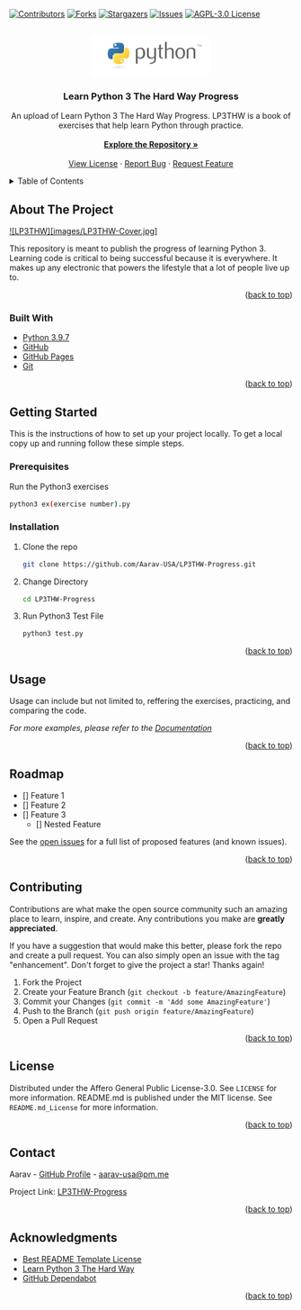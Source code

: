 <div id="top"></div>

[![Contributors][contributors-shield]][contributors-url]
[![Forks][forks-shield]][forks-url]
[![Stargazers][stars-shield]][stars-url]
[![Issues][issues-shield]][issues-url]
[![AGPL-3.0 License][license-shield]][license-url]



<!-- PROJECT LOGO -->
<br />
<div align="center">
  <a href="https://github.com/Aarav-USA/LP3THW-Progress">
    <img src="images/python_logo.png" alt="Logo">
  </a>

<h3 align="center">Learn Python 3 The Hard Way Progress</h3>

  <p align="center">
    An upload of Learn Python 3 The Hard Way Progress. LP3THW is a book of exercises that help learn Python through practice.
    <br />
    <br />
    <a href="https://github.com/Aarav-USA/LP3THW-Progress"><strong>Explore the Repository »</strong></a>
    <br />
    <br />
    <a href="https://github.com/Aarav-USA/LP3THW-Progresss/LICENSE">View License</a>
    ·
    <a href="https://github.com/Aarav-USA/LP3THW-Progress/issues">Report Bug</a>
    ·
    <a href="https://github.com/Aarav-USA/LP3THW-Progress/issues">Request Feature</a>
  </p>
</div>



<!-- TABLE OF CONTENTS -->
<details>
  <summary>Table of Contents</summary>
  <ol>
    <li>
      <a href="#about-the-project">About The Project</a>
      <ul>
        <li><a href="#built-with">Built With</a></li>
      </ul>
    </li>
    <li>
      <a href="#getting-started">Getting Started</a>
      <ul>
        <li><a href="#prerequisites">Prerequisites</a></li>
        <li><a href="#installation">Installation</a></li>
      </ul>
    </li>
    <li><a href="#usage">Usage</a></li>
    <li><a href="#roadmap">Roadmap</a></li>
    <li><a href="#contributing">Contributing</a></li>
    <li><a href="#license">License</a></li>
    <li><a href="#contact">Contact</a></li>
    <li><a href="#acknowledgments">Acknowledgments</a></li>
  </ol>
</details>



<!-- ABOUT THE PROJECT -->
## About The Project

[![LP3THW][images/LP3THW-Cover.jpg]](https://www.amazon.com/Learn-Python-Hard-Way-Introduction/dp/0134692888)

This repository is meant to publish the progress of learning Python 3. Learning code is critical to being successful because it is everywhere. It makes up any electronic that powers the lifestyle that a lot of people live up to.

<p align="right">(<a href="#top">back to top</a>)</p>



### Built With

* [Python 3.9.7](https://www.python.org/downloads/release/python-397/)
* [GitHub](https://github.com)
* [GitHub Pages](https://pages.github.com)
* [Git](https://git-scm.com/)

<p align="right">(<a href="#top">back to top</a>)</p>



<!-- GETTING STARTED -->
## Getting Started

This is the instructions of how to set up your project locally. To get a local copy up and running follow these simple steps.

### Prerequisites

Run the Python3 exercises
  ```sh
  python3 ex(exercise number).py
  ```

### Installation

1. Clone the repo
   ```sh
   git clone https://github.com/Aarav-USA/LP3THW-Progress.git
   ```
2. Change Directory
   ```sh
   cd LP3THW-Progress
   ```
3. Run Python3 Test File
   ```sh
   python3 test.py
   ```

<p align="right">(<a href="#top">back to top</a>)</p>



<!-- USAGE EXAMPLES -->
## Usage

Usage can include but not limited to, reffering the exercises, practicing, and comparing the code.

_For more examples, please refer to the [Documentation](https://Aarav-USA.github.io/LP3THW-Progress)_

<p align="right">(<a href="#top">back to top</a>)</p>



<!-- ROADMAP -->
## Roadmap

- [] Feature 1
- [] Feature 2
- [] Feature 3
    - [] Nested Feature

See the [open issues](https://github.com/Aarav-USA/LP3THW/issues) for a full list of proposed features (and known issues).

<p align="right">(<a href="#top">back to top</a>)</p>



<!-- CONTRIBUTING -->
## Contributing

Contributions are what make the open source community such an amazing place to learn, inspire, and create. Any contributions you make are **greatly appreciated**.

If you have a suggestion that would make this better, please fork the repo and create a pull request. You can also simply open an issue with the tag "enhancement".
Don't forget to give the project a star! Thanks again!

1. Fork the Project
2. Create your Feature Branch (`git checkout -b feature/AmazingFeature`)
3. Commit your Changes (`git commit -m 'Add some AmazingFeature'`)
4. Push to the Branch (`git push origin feature/AmazingFeature`)
5. Open a Pull Request

<p align="right">(<a href="#top">back to top</a>)</p>



<!-- LICENSE -->
## License

Distributed under the Affero General Public License-3.0. See `LICENSE` for more information. README.md is published under the MIT license. See `README.md_License` for more information.
<p align="right">(<a href="#top">back to top</a>)</p>



<!-- CONTACT -->
## Contact

Aarav - [GitHub Profile](https://github.com/Aarav-USA) - aarav-usa@pm.me

Project Link: [LP3THW-Progress](https://github.com/Aarav-USA/LP3THW-Progress)

<p align="right">(<a href="#top">back to top</a>)</p>



<!-- ACKNOWLEDGMENTS -->
## Acknowledgments

* [Best README Template License](/README_Copyright_Notice)
* [Learn Python 3 The Hard Way](https://github.com/immu0001/Learn-Python-3-The-Hard-Way)
* [GitHub Dependabot](https://docs.github.com/en/code-security/supply-chain-security/managing-vulnerabilities-in-your-projects-dependencies/about-dependabot-security-updates)

<p align="right">(<a href="#top">back to top</a>)</p>



<!-- MARKDOWN LINKS & IMAGES -->
<!-- https://www.markdownguide.org/basic-syntax/#reference-style-links -->
[contributors-shield]: https://img.shields.io/github/contributors/Aarav-USA/LP3THW-Progress.svg?style=for-the-badge
[contributors-url]: https://github.com/Aarav-USA/LP3THW-Progress/graphs/contributors
[forks-shield]: https://img.shields.io/github/forks/Aarav-USA/LP3THW-Progress.svg?style=for-the-badge
[forks-url]: https://github.com/Aarav-USA/LP3THW-Progress/network/members
[stars-shield]: https://img.shields.io/github/stars/Aarav-USA/LP3THW-Progress.svg?style=for-the-badge
[stars-url]: https://github.com/Aarav-USA/LP3THW-Progress/stargazers
[issues-shield]: https://img.shields.io/github/issues/Aarav-USA/LP3THW-Progress.svg?style=for-the-badge
[issues-url]: https://github.com/Aarav-USA/LP3THW-Progress/issues
[license-shield]: https://img.shields.io/github/license/Aarav-USA/LP3THW-Progress.svg?style=for-the-badge
[license-url]: https://github.com/Aarav-USA/LP3THW-Progress/blob/main/LICENSE
[product-screenshot]: images/screenshot.png
